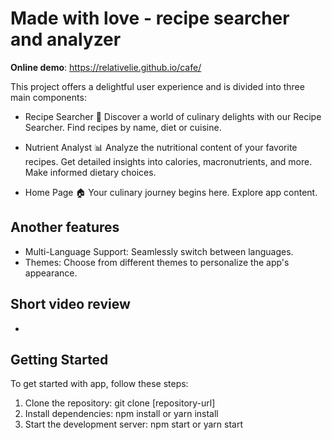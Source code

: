 # Made with love - recipe searcher and analyzer 

**Online demo**: https://relativelie.github.io/cafe/

This project offers a delightful user experience and is divided into three main components:

* Recipe Searcher 🍳
Discover a world of culinary delights with our Recipe Searcher.
Find recipes by name, diet or cuisine.

* Nutrient Analyst 📊
Analyze the nutritional content of your favorite recipes.
Get detailed insights into calories, macronutrients, and more.
Make informed dietary choices.

* Home Page 🏠
Your culinary journey begins here.
Explore app content.

## Another features
* Multi-Language Support: Seamlessly switch between languages.
* Themes: Choose from different themes to personalize the app's appearance.

## Short video review
* 

## Getting Started

To get started with app, follow these steps:

1. Clone the repository: git clone [repository-url]
2. Install dependencies: npm install or yarn install
3. Start the development server: npm start or yarn start